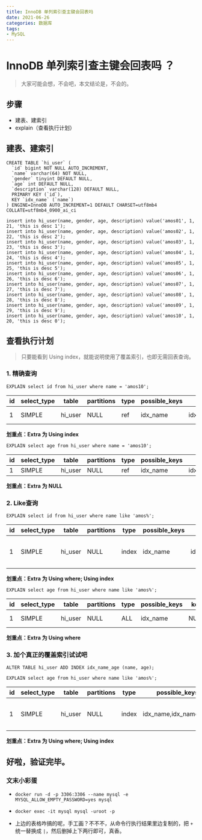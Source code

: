 ```yaml
---
title: InnoDB 单列索引查主键会回表吗
date: 2021-06-26
categories: 数据库
tags:
- MySQL
---
```


# InnoDB 单列索引查主键会回表吗 ？

> 大家可能会想，不会吧，本文结论是，不会的。

## 步骤

- 建表、建索引
- explain（查看执行计划）

## 建表、建索引

```mysql
CREATE TABLE `hi_user` (
  `id` bigint NOT NULL AUTO_INCREMENT,
  `name` varchar(64) NOT NULL,
  `gender` tinyint DEFAULT NULL,
  `age` int DEFAULT NULL,
  `description` varchar(128) DEFAULT NULL,
  PRIMARY KEY (`id`),
  KEY `idx_name` (`name`)
) ENGINE=InnoDB AUTO_INCREMENT=1 DEFAULT CHARSET=utf8mb4 COLLATE=utf8mb4_0900_ai_ci
```

```mysql
insert into hi_user(name, gender, age, description) value('amos01', 1, 21, 'this is desc 1');
insert into hi_user(name, gender, age, description) value('amos02', 1, 22, 'this is desc 2');
insert into hi_user(name, gender, age, description) value('amos03', 1, 23, 'this is desc 3');
insert into hi_user(name, gender, age, description) value('amos04', 1, 24, 'this is desc 4');
insert into hi_user(name, gender, age, description) value('amos05', 1, 25, 'this is desc 5');
insert into hi_user(name, gender, age, description) value('amos06', 1, 26, 'this is desc 6');
insert into hi_user(name, gender, age, description) value('amos07', 1, 27, 'this is desc 7');
insert into hi_user(name, gender, age, description) value('amos08', 1, 28, 'this is desc 8');
insert into hi_user(name, gender, age, description) value('amos09', 1, 29, 'this is desc 9');
insert into hi_user(name, gender, age, description) value('amos10', 1, 20, 'this is desc 0');
```

## 查看执行计划

> 只要能看到 Using index，就能说明使用了覆盖索引，也即无需回表查询。

### 1. 精确查询

`EXPLAIN select id from hi_user where name = 'amos10';`

| id | select_type | table   | partitions | type | possible_keys | key      | key_len | ref   | rows | filtered | Extra       |
|----|-------------|---------|------------|------|---------------|----------|---------|-------|------|----------|-------------|
|  1 | SIMPLE      | hi_user | NULL       | ref  | idx_name      | idx_name | 258     | const |    1 |   100.00 | Using index |

**划重点：Extra 为 Using index**

`EXPLAIN select age from hi_user where name = 'amos10';`

| id | select_type | table   | partitions | type | possible_keys | key      | key_len | ref   | rows | filtered | Extra |
|----|-------------|---------|------------|------|---------------|----------|---------|-------|------|----------|-------|
|  1 | SIMPLE      | hi_user | NULL       | ref  | idx_name      | idx_name | 258     | const |    1 |   100.00 | NULL  |

**划重点：Extra 为 NULL**

### 2. Like查询

`EXPLAIN select id from hi_user where name like 'amos%';`

| id | select_type | table   | partitions | type  | possible_keys | key      | key_len | ref  | rows | filtered | Extra                    |
|----|-------------|---------|------------|-------|---------------|----------|---------|------|------|----------|--------------------------|
|  1 | SIMPLE      | hi_user | NULL       | index | idx_name      | idx_name | 258     | NULL |   10 |   100.00 | Using where; Using index |

**划重点：Extra 为 Using where; Using index**

`EXPLAIN select age from hi_user where name like 'amos%';`

| id | select_type | table   | partitions | type | possible_keys | key  | key_len | ref  | rows | filtered | Extra       |
|----|-------------|---------|------------|------|---------------|------|---------|------|------|----------|-------------|
|  1 | SIMPLE      | hi_user | NULL       | ALL  | idx_name      | NULL | NULL    | NULL |   10 |   100.00 | Using where |

**划重点：Extra 为 Using where**

### 3. 加个真正的覆盖索引试试吧

`ALTER TABLE hi_user ADD INDEX idx_name_age (name, age);`

`EXPLAIN select age from hi_user where name like 'amos%';`

| id | select_type | table   | partitions | type  | possible_keys         | key          | key_len | ref  | rows | filtered | Extra                    |
|----|-------------|---------|------------|-------|-----------------------|--------------|---------|------|------|----------|--------------------------|
|  1 | SIMPLE      | hi_user | NULL       | index | idx_name,idx_name_age | idx_name_age | 263     | NULL |   10 |   100.00 | Using where; Using index |

**划重点：Extra 为 Using where; Using index**

## 好啦，验证完毕。

### 文末小彩蛋

- `docker run -d -p 3306:3306 --name mysql -e MYSQL_ALLOW_EMPTY_PASSWORD=yes mysql`
- `docker exec -it mysql mysql -uroot -p`

- 上边的表格咋搞的呢，手工画？不不不，从命令行执行结果里边复制的，把 `+` 统一替换成 `|`，然后删掉上下两行即可，真香。

